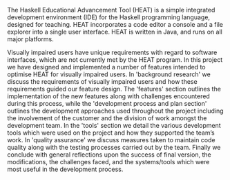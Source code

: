 The Haskell Educational Advancement Tool (HEAT) is a simple integrated development environment (IDE) for the Haskell programming language, designed for teaching. HEAT incorporates a code editor a console and a file explorer into a single user interface. HEAT is written in Java, and runs on all major platforms.

Visually impaired users have unique requirements with regard to software interfaces, which are not currently met by the HEAT program.  In this project we have designed and implemented a number of features intended to optimise HEAT for visually impaired users. In 'background research' we discuss the requirements of visually impaired users and how these requirements guided our feature design. The 'features' section outlines the implementation of the new features along with challenges encountered during this process, while the 'development process and plan section' outlines the development approaches used throughout the project including the involvement of the customer and the division of work amongst the development team. In the 'tools' section we detail the various development tools which were used on the project and how they supported the team’s work. In 'quality assurance' we discuss measures taken to maintain code quality along with the testing processes carried out by the team. Finally we conclude with general reflections upon the success of final version, the modifications, the challenges faced, and the systems/tools which were most useful in the development process. 
